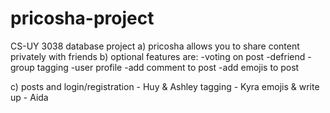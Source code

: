 # pricosha-project
CS-UY 3038 database project
a) pricosha allows you to share content privately with friends
b) optional features are:
  -voting on post
  -defriend
  -group tagging
  -user profile
  -add comment to post
  -add emojis to post
  
c) posts and login/registration - Huy & Ashley
   tagging - Kyra
   emojis & write up - Aida
 
